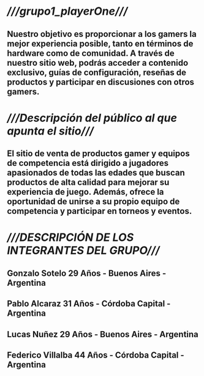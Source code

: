 
# *****///grupo1_playerOne///***** 
## Nuestro objetivo es proporcionar a los gamers la mejor experiencia posible, tanto en términos de hardware como de comunidad. A través de nuestro sitio web, podrás acceder a contenido exclusivo, guías de configuración, reseñas de productos y participar en discusiones con otros gamers.

# *****///Descripción del público al que apunta el sitio///*****
## El sitio de venta de productos gamer y equipos de competencia está dirigido a jugadores apasionados de todas las edades que buscan productos de alta calidad para mejorar su experiencia de juego. Además, ofrece la oportunidad de unirse a su propio equipo de competencia y participar en torneos y eventos.


# *****///DESCRIPCIÓN DE LOS INTEGRANTES DEL GRUPO///*****

## Gonzalo Sotelo 29 Años  - Buenos Aires - Argentina 
## Pablo Alcaraz  31 Años  - Córdoba Capital - Argentina
## Lucas Nuñez  29 Años  - Buenos Aires - Argentina 
## Federico Villalba 44 Años - Córdoba Capital - Argentina

